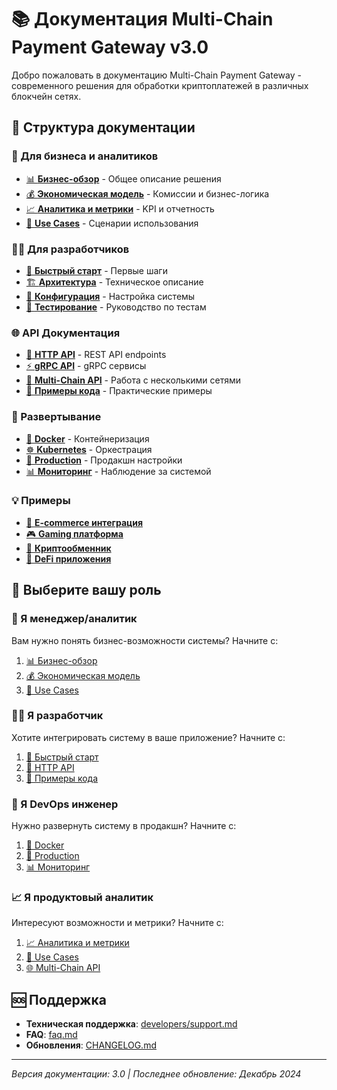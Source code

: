 # 📚 Документация Multi-Chain Payment Gateway v3.0

Добро пожаловать в документацию Multi-Chain Payment Gateway - современного решения для обработки криптоплатежей в различных блокчейн сетях.

## 📖 Структура документации

### 🏢 Для бизнеса и аналитиков

- [📊 **Бизнес-обзор**](business/overview.md) - Общее описание решения
- [💰 **Экономическая модель**](business/economic-model.md) - Комиссии и бизнес-логика
- [📈 **Аналитика и метрики**](business/analytics.md) - KPI и отчетность
- [🎯 **Use Cases**](business/use-cases.md) - Сценарии использования

### 👨‍💻 Для разработчиков

- [🚀 **Быстрый старт**](developers/quick-start.md) - Первые шаги
- [🏗️ **Архитектура**](developers/architecture.md) - Техническое описание
- [🔧 **Конфигурация**](developers/configuration.md) - Настройка системы
- [🧪 **Тестирование**](developers/testing.md) - Руководство по тестам

### 🌐 API Документация

- [📡 **HTTP API**](api/http-api.md) - REST API endpoints
- [⚡ **gRPC API**](api/grpc-api.md) - gRPC сервисы
- [🔗 **Multi-Chain API**](api/multi-chain-api.md) - Работа с несколькими сетями
- [📝 **Примеры кода**](api/examples.md) - Практические примеры

### 🚀 Развертывание

- [🐳 **Docker**](deployment/docker.md) - Контейнеризация
- [☸️ **Kubernetes**](deployment/kubernetes.md) - Оркестрация
- [🔧 **Production**](deployment/production.md) - Продакшн настройки
- [📊 **Мониторинг**](deployment/monitoring.md) - Наблюдение за системой

### 💡 Примеры

- [🏪 **E-commerce интеграция**](examples/ecommerce.md)
- [🎮 **Gaming платформа**](examples/gaming.md)
- [💱 **Криптообменник**](examples/exchange.md)
- [🏦 **DeFi приложения**](examples/defi.md)

## 🎯 Выберите вашу роль

### 🏢 Я менеджер/аналитик

Вам нужно понять бизнес-возможности системы? Начните с:

1. [📊 Бизнес-обзор](business/overview.md)
2. [💰 Экономическая модель](business/economic-model.md)
3. [🎯 Use Cases](business/use-cases.md)

### 👨‍💻 Я разработчик

Хотите интегрировать систему в ваше приложение? Начните с:

1. [🚀 Быстрый старт](developers/quick-start.md)
2. [📡 HTTP API](api/http-api.md)
3. [📝 Примеры кода](api/examples.md)

### 🔧 Я DevOps инженер

Нужно развернуть систему в продакшн? Начните с:

1. [🐳 Docker](deployment/docker.md)
2. [🔧 Production](deployment/production.md)
3. [📊 Мониторинг](deployment/monitoring.md)

### 📈 Я продуктовый аналитик

Интересуют возможности и метрики? Начните с:

1. [📈 Аналитика и метрики](business/analytics.md)
2. [🎯 Use Cases](business/use-cases.md)
3. [🌐 Multi-Chain API](api/multi-chain-api.md)

## 🆘 Поддержка

- **Техническая поддержка**: [developers/support.md](developers/support.md)
- **FAQ**: [faq.md](faq.md)
- **Обновления**: [CHANGELOG.md](../CHANGELOG.md)

---

_Версия документации: 3.0 | Последнее обновление: Декабрь 2024_


